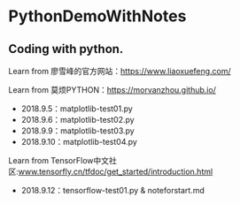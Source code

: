 # PythonDemoWithNotes
## Coding with python.
Learn from 廖雪峰的官方网站：https://www.liaoxuefeng.com/

Learn from 莫烦PYTHON：https://morvanzhou.github.io/
- 2018.9.5：matplotlib-test01.py
- 2018.9.6：matplotlib-test02.py
- 2018.9.9：matplotlib-test03.py
- 2018.9.10：matplotlib-test04.py

Learn from TensorFlow中文社区:www.tensorfly.cn/tfdoc/get_started/introduction.html
- 2018.9.12：tensorflow-test01.py & noteforstart.md
